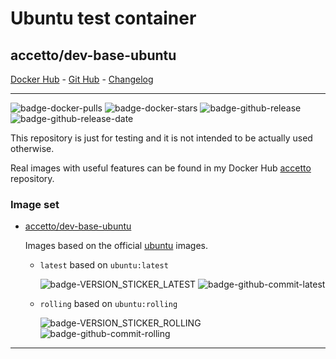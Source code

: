 # Ubuntu test container

## accetto/dev-base-ubuntu

[Docker Hub][this-docker] - [Git Hub][this-github] - [Changelog][this-changelog]

***

![badge-docker-pulls][badge-docker-pulls]
![badge-docker-stars][badge-docker-stars]
![badge-github-release][badge-github-release]
![badge-github-release-date][badge-github-release-date]

This repository is just for testing and it is not intended to be actually used otherwise.

Real images with useful features can be found in my Docker Hub [accetto][accetto-docker] repository.

### Image set

- [accetto/dev-base-ubuntu][this-docker]

  Images based on the official [ubuntu][docker-ubuntu] images.

  - `latest` based on `ubuntu:latest`

    ![badge-VERSION_STICKER_LATEST][badge-VERSION_STICKER_LATEST]
    ![badge-github-commit-latest][badge-github-commit-latest]

  - `rolling` based on `ubuntu:rolling`

    ![badge-VERSION_STICKER_ROLLING][badge-VERSION_STICKER_ROLLING]
    ![badge-github-commit-rolling][badge-github-commit-rolling]

***

[this-docker]: https://hub.docker.com/r/accetto/dev-base-ubuntu
[this-github]: https://github.com/accetto/dev-base
[this-changelog]: https://github.com/accetto/dev-base/blob/master/CHANGELOG.md

[accetto-docker]: https://hub.docker.com/u/accetto/
[docker-ubuntu]: https://hub.docker.com/_/ubuntu/

<!-- docker badges -->

[badge-docker-pulls]: https://badgen.net/docker/pulls/accetto/dev-base-ubuntu?icon=docker&label=pulls

[badge-docker-stars]: https://badgen.net/docker/stars/accetto/dev-base-ubuntu?icon=docker&label=stars

<!-- github badges -->

[badge-github-release]: https://badgen.net/github/release/accetto/dev-base?icon=github&label=release

[badge-github-release-date]: https://img.shields.io/github/release-date/accetto/dev-base?logo=github

<!-- latest tag badges -->

[badge-VERSION_STICKER_LATEST]: https://badgen.net/badge/version%20sticker/ubuntu20.04.1/blue

[badge-github-commit-latest]: https://images.microbadger.com/badges/commit/accetto/dev-base-ubuntu.svg

<!-- rolling tag badges -->

[badge-VERSION_STICKER_ROLLING]: https://badgen.net/badge/version%20sticker/ubuntu20.10/blue

[badge-github-commit-rolling]: https://images.microbadger.com/badges/commit/accetto/dev-base-ubuntu.svg
